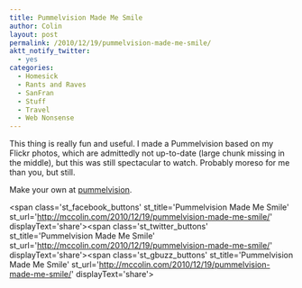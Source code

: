 ```yaml
---
title: Pummelvision Made Me Smile
author: Colin
layout: post
permalink: /2010/12/19/pummelvision-made-me-smile/
aktt_notify_twitter:
  - yes
categories:
  - Homesick
  - Rants and Raves
  - SanFran
  - Stuff
  - Travel
  - Web Nonsense
---
```

This thing is really fun and useful. I made a Pummelvision based on my Flickr photos, which are admittedly not up-to-date (large chunk missing in the middle), but this was still spectacular to watch. Probably moreso for me than you, but still.



Make your own at [pummelvision][1].

<span class='st\_facebook\_buttons' st\_title='Pummelvision Made Me Smile' st\_url='http://mccolin.com/2010/12/19/pummelvision-made-me-smile/' displayText='share'></span><span class='st\_twitter\_buttons' st\_title='Pummelvision Made Me Smile' st\_url='http://mccolin.com/2010/12/19/pummelvision-made-me-smile/' displayText='share'></span><span class='st\_gbuzz\_buttons' st\_title='Pummelvision Made Me Smile' st\_url='http://mccolin.com/2010/12/19/pummelvision-made-me-smile/' displayText='share'></span>

 [1]: http://pummelvision.com/